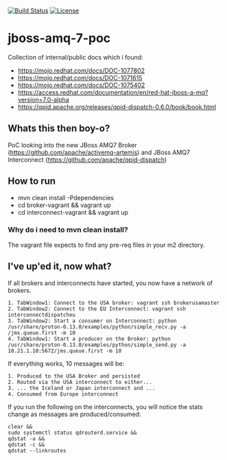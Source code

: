 [![Build Status](https://travis-ci.org/garethahealy/jboss-amq-7-poc.svg?branch=master)](https://travis-ci.org/garethahealy/jboss-amq-7-poc)
[![License](https://img.shields.io/hexpm/l/plug.svg?maxAge=2592000)]()

# jboss-amq-7-poc
Collection of internal/public docs which i found:

- https://mojo.redhat.com/docs/DOC-1077802
- https://mojo.redhat.com/docs/DOC-1071615
- https://mojo.redhat.com/docs/DOC-1075402
- https://access.redhat.com/documentation/en/red-hat-jboss-a-mq?version=7.0-alpha
- https://qpid.apache.org/releases/qpid-dispatch-0.6.0/book/book.html

## Whats this then boy-o?
PoC looking into the new JBoss AMQ7 Broker (https://github.com/apache/activemq-artemis) and JBoss AMQ7 Interconnect (https://github.com/apache/qpid-dispatch)

## How to run
- mvn clean install -Pdependencies
- cd broker-vagrant && vagrant up
- cd interconnect-vagrant && vagrant up

### Why do i need to mvn clean install?
The vagrant file expects to find any pre-req files in your m2 directory.

## I've up'ed it, now what?
If all brokers and interconnects have started, you now have a network of brokers.

    1. TabWindow1: Connect to the USA broker: vagrant ssh brokerusamaster
    2. TabWindow2: Connect to the EU Interconnect: vagrant ssh interconnectdispatcheu
    3. TabWindow2: Start a consumer on Interconnect: python /usr/share/proton-0.13.0/examples/python/simple_recv.py -a /jms.queue.first -m 10
    4. TabWindow1: Start a producer on the Broker: python /usr/share/proton-0.13.0/examples/python/simple_send.py -a 10.21.1.10:5672/jms.queue.first -m 10
    
If everything works, 10 messages will be:

    1. Produced to the USA Broker and persisted
    2. Routed via the USA interconnect to either...
    3. ... the Iceland or Japan interconnect and ... 
    4. Consumed from Europe interconnect
    
If you run the following on the interconnects, you will notice the stats change as messages are produced/consumed:

    clear &&
    sudo systemctl status qdrouterd.service &&
    qdstat -a &&
    qdstat -c &&
    qdstat --linkroutes
